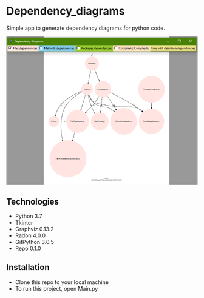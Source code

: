 # Dependency_diagrams
Simple app to generate dependency diagrams for python code.

![Files denepdencies](./readme.png) 

## Technologies
- Python 3.7
- Tkinter
- Graphviz 0.13.2
- Radon 4.0.0
- GitPython 3.0.5
- Repo 0.1.0

## Installation
- Clone this repo to your local machine
- To run this project, open Main.py
